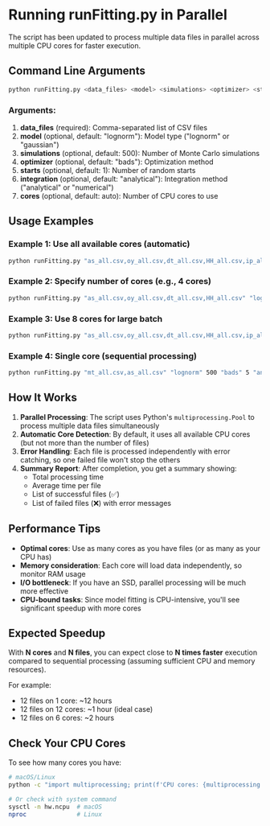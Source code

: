 # Running runFitting.py in Parallel

The script has been updated to process multiple data files in parallel across multiple CPU cores for faster execution.

## Command Line Arguments

```bash
python runFitting.py <data_files> <model> <simulations> <optimizer> <starts> <integration> <cores>
```

### Arguments:
1. **data_files** (required): Comma-separated list of CSV files
2. **model** (optional, default: "lognorm"): Model type ("lognorm" or "gaussian")
3. **simulations** (optional, default: 500): Number of Monte Carlo simulations
4. **optimizer** (optional, default: "bads"): Optimization method
5. **starts** (optional, default: 1): Number of random starts
6. **integration** (optional, default: "analytical"): Integration method ("analytical" or "numerical")
7. **cores** (optional, default: auto): Number of CPU cores to use

## Usage Examples

### Example 1: Use all available cores (automatic)
```bash
python runFitting.py "as_all.csv,oy_all.csv,dt_all.csv,HH_all.csv,ip_all.csv,ln_all.csv" "lognorm" 500 "bads" 5
```

### Example 2: Specify number of cores (e.g., 4 cores)
```bash
python runFitting.py "as_all.csv,oy_all.csv,dt_all.csv,HH_all.csv" "lognorm" 500 "bads" 5 "analytical" 4
```

### Example 3: Use 8 cores for large batch
```bash
python runFitting.py "as_all.csv,oy_all.csv,dt_all.csv,HH_all.csv,ip_all.csv,ln_all.csv,LN01_all.csv,mh_all.csv,ml_all.csv,mt_all.csv,qs_all.csv,sx_all.csv" "lognorm" 500 "bads" 5 "analytical" 8
```

### Example 4: Single core (sequential processing)
```bash
python runFitting.py "mt_all.csv,as_all.csv" "lognorm" 500 "bads" 5 "analytical" 1
```

## How It Works

1. **Parallel Processing**: The script uses Python's `multiprocessing.Pool` to process multiple data files simultaneously
2. **Automatic Core Detection**: By default, it uses all available CPU cores (but not more than the number of files)
3. **Error Handling**: Each file is processed independently with error catching, so one failed file won't stop the others
4. **Summary Report**: After completion, you get a summary showing:
   - Total processing time
   - Average time per file
   - List of successful files (✅)
   - List of failed files (❌) with error messages

## Performance Tips

- **Optimal cores**: Use as many cores as you have files (or as many as your CPU has)
- **Memory consideration**: Each core will load data independently, so monitor RAM usage
- **I/O bottleneck**: If you have an SSD, parallel processing will be much more effective
- **CPU-bound tasks**: Since model fitting is CPU-intensive, you'll see significant speedup with more cores

## Expected Speedup

With **N cores** and **N files**, you can expect close to **N times faster** execution compared to sequential processing (assuming sufficient CPU and memory resources).

For example:
- 12 files on 1 core: ~12 hours
- 12 files on 12 cores: ~1 hour (ideal case)
- 12 files on 6 cores: ~2 hours

## Check Your CPU Cores

To see how many cores you have:

```bash
# macOS/Linux
python -c "import multiprocessing; print(f'CPU cores: {multiprocessing.cpu_count()}')"

# Or check with system command
sysctl -n hw.ncpu  # macOS
nproc              # Linux
```
